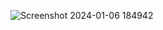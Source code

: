 ![Screenshot 2024-01-06 184942](https://github.com/bshreyank/currency-converter-app/assets/66244570/cde03d72-0af0-4a0b-b3ca-d51453fa2f9a)
